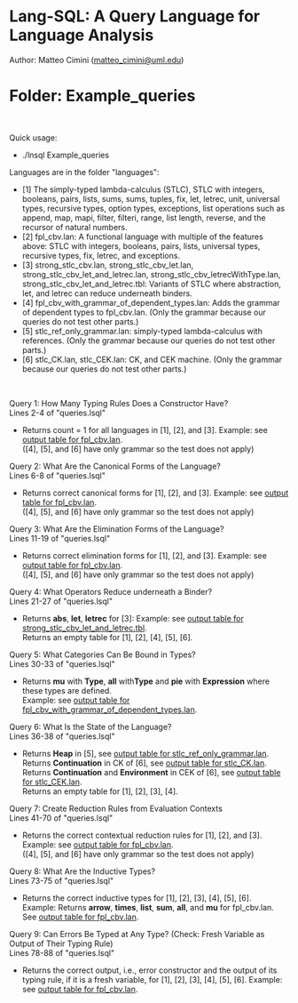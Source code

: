 # Lang-SQL: A Query Language for Language Analysis 

Author: Matteo Cimini (matteo_cimini@uml.edu)
	<br />
# <a name="instructions"></a>Folder: Example_queries
<br />

Quick usage: 
<br />
<ul>
<li> ./lnsql Example_queries <br />
</ul>

Languages are in the folder "languages": <br />
<ul>
<li> [1] The simply-typed lambda-calculus (STLC), STLC with integers, booleans, pairs, lists, sums, 
sums, tuples, fix, let, letrec, unit, universal types, recursive
types, option types, exceptions, list operations such
as append, map, mapi, filter, filteri,
range, list length, reverse, and the recursor of natural numbers. 
<li> [2] fpl_cbv.lan: A functional language with multiple of the features above: STLC with integers, booleans, pairs, lists, universal types, recursive types, fix, letrec, and exceptions. 
<li> [3] strong_stlc_cbv.lan, strong_stlc_cbv_let.lan, strong_stlc_cbv_let_and_letrec.lan, strong_stlc_cbv_letrecWithType.lan, strong_stlc_cbv_let_and_letrec.tbl: Variants of STLC where abstraction, let, and letrec can reduce underneath binders. 
<li> [4] fpl_cbv_with_grammar_of_dependent_types.lan: Adds the grammar of dependent types to fpl_cbv.lan. (Only the grammar because our queries do not test other parts.) 
<li> [5] stlc_ref_only_grammar.lan: simply-typed lambda-calculus with references. (Only the grammar because our queries do not test other parts.) 
<li> [6] stlc_CK.lan, stlc_CEK.lan: CK, and CEK machine. (Only the grammar because our queries do not test other parts.) 
</ul>
<br />


Query 1: How Many Typing Rules Does a Constructor Have? <br />
Lines 2-4 of "queries.lsql"
<ul>
<li> Returns count = 1 for all languages in [1], [2], and [3]. Example: see <a href = "tests_aux/number_typing_rules_fpl.txt"> output table for fpl_cbv.lan</a>.  
<br />([4], [5], and [6] have only grammar so the test does not apply) 
</ul>

Query 2: What Are the Canonical Forms of the Language? <br />
Lines 6-8 of "queries.lsql"
<ul>
<li> Returns correct canonical forms for [1], [2], and [3]. Example: see <a href = "tests_aux/canonical_fpl.txt"> output table for fpl_cbv.lan</a>.
<br />([4], [5], and [6] have only grammar so the test does not apply) 
</ul>

Query 3: What Are the Elimination Forms of the Language? <br />
Lines 11-19 of "queries.lsql"
<ul>
<li> Returns correct elimination forms for [1], [2], and [3]. Example: see <a href = "tests_aux/elimination_forms_fpl.txt"> output table for fpl_cbv.lan</a>.  
<br />([4], [5], and [6] have only grammar so the test does not apply) 
</ul>

Query 4: What Operators Reduce underneath a Binder? <br />
Lines 21-27 of "queries.lsql"
<ul>
<li> Returns <b>abs</b>, <b>let</b>, <b>letrec</b> for [3]: Example: see <a href = "tests_aux/strong_let_letrec.txt"> output table for strong_stlc_cbv_let_and_letrec.tbl</a>.
<br />Returns an empty table for [1], [2], [4], [5], [6]. 
</ul>

Query 5: What Categories Can Be Bound in Types? <br />
Lines 30-33 of "queries.lsql"
<ul>
<li> Returns <b>mu</b> with <b>Type</b>, <b>all</b> with<b>Type</b> and <b>pie</b> with <b>Expression</b> where these types are defined. 
	<br /> Example: see <a href = "tests_aux/bound_in_types_pie.txt"> output table for fpl_cbv_with_grammar_of_dependent_types.lan</a>.
</ul>

Query 6: What Is the State of the Language? <br />
Lines 36-38 of "queries.lsql"
<ul>
<li> Returns <b>Heap</b> in [5], see <a href = "tests_aux/state_references.txt"> output table for stlc_ref_only_grammar.lan</a>.
	<br />Returns <b>Continuation</b> in CK of [6], see <a href = "tests_aux/state_CK.txt"> output table for stlc_CK.lan</a>.
	<br />Returns <b>Continuation</b> and <b>Environment</b> in CEK of [6], see <a href = "tests_aux/state_CEK.txt"> output table for stlc_CEK.lan</a>.
<br />Returns an empty table for [1], [2], [3], [4].
</ul>

Query 7: Create Reduction Rules from Evaluation Contexts <br />
Lines 41-70 of "queries.lsql"
<ul>
<li> Returns the correct contextual reduction rules for [1], [2], and [3]. Example: see <a href = "tests_aux/fpl_with_contextual_rules.txt"> output table for fpl_cbv.lan</a>.
<br />([4], [5], and [6] have only grammar so the test does not apply) 
</ul>

Query 8: What Are the Inductive Types? <br />
Lines 73-75 of "queries.lsql"
<ul>
<li> Returns the correct inductive types for [1], [2], [3], [4], [5], [6]. 
	<br /> Example: Returns <b>arrow</b>, <b>times</b>, <b>list</b>, <b>sum</b>, <b>all</b>, and <b>mu</b> for fpl_cbv.lan. See <a href = "tests_aux/fpl_inductive_types.txt"> output table for fpl_cbv.lan</a>.
</ul>

Query 9: Can Errors Be Typed at Any Type? (Check: Fresh Variable as Output of Their Typing Rule) <br />
Lines 78-88 of "queries.lsql"
<ul>
<li> Returns the correct output, i.e., error constructor and the output of its typing rule, if it is a fresh variable, for [1], [2], [3], [4], [5], [6]. Example: see <a href = "tests_aux/fpl_errors_and_output_types.txt"> output table for fpl_cbv.lan</a>. 
</ul>


